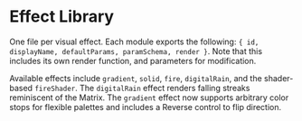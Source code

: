 # Effect Library

One file per visual effect. Each module exports the following:
`{ id, displayName, defaultParams, paramSchema, render }`.
Note that this includes its own render function, and parameters for modification.

Available effects include `gradient`, `solid`, `fire`, `digitalRain`, and the shader-based `fireShader`.
The `digitalRain` effect renders falling streaks reminiscent of the Matrix.
The `gradient` effect now supports arbitrary color stops for flexible palettes and includes a Reverse control to flip direction.
